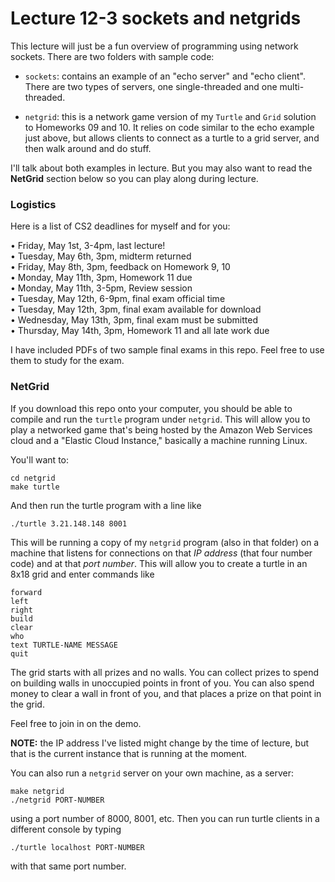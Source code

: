 # Lecture 12-3 sockets and netgrids

This lecture will just be a fun overview of programming using network sockets.
There are two folders with sample code:

* `sockets`: contains an example of an "echo server" and "echo client". There
are two types of servers, one single-threaded and one multi-threaded.

* `netgrid`: this is a network game version of my `Turtle` and `Grid` solution
to Homeworks 09 and 10. It relies on code similar to the echo example just
above, but allows clients to connect as a turtle to a grid server, and then walk
around and do stuff.

I'll talk about both examples in lecture. But you may also want to
read the **NetGrid** section below so you can play along during lecture.

### Logistics

Here is a list of CS2 deadlines for myself and for you:

• Friday, May 1st, 3-4pm, last lecture!  
• Tuesday, May 6th, 3pm, midterm returned  
• Friday, May 8th, 3pm, feedback on Homework 9, 10  
• Monday, May 11th, 3pm, Homework 11 due  
• Monday, May 11th, 3-5pm, Review session  
• Tuesday, May 12th, 6-9pm, final exam official time    
• Tuesday, May 12th, 3pm, final exam available for download  
• Wednesday, May 13th, 3pm, final exam must be submitted  
• Thursday, May 14th, 3pm, Homework 11 and all late work due   

I have included PDFs of two sample final exams in this repo. Feel free
to use them to study for the exam.

### NetGrid

If you download this repo onto your computer, you should be able to
compile and run the `turtle` program under `netgrid`.  This will 
allow you to play a networked game that's being hosted by the Amazon Web
Services cloud and a "Elastic Cloud Instance," basically a machine
running Linux.

You'll want to:
  
    cd netgrid
    make turtle

And then run the turtle program with a line like

    ./turtle 3.21.148.148 8001

This will be running a copy of my `netgrid` program (also in that folder)
on a machine that listens for connections on that *IP address* (that four
number code) and at that *port number*. This will allow you to create
a turtle in an 8x18 grid and enter commands like

    forward
    left
    right
    build
    clear
    who
    text TURTLE-NAME MESSAGE
    quit

The grid starts with all prizes and no walls. You can collect prizes to
spend on building walls in unoccupied points in front of you. You can 
also spend money to clear a wall in front of you, and that places a
prize on that point in the grid. 

Feel free to join in on the demo.

**NOTE:** the IP address I've listed might change by the time of lecture,
but that is the current instance that is running at the moment.

You can also run a `netgrid` server on your own machine, as a server:

    make netgrid
    ./netgrid PORT-NUMBER

using a port number of 8000, 8001, etc.  Then you can run turtle clients
in a different console by typing

    ./turtle localhost PORT-NUMBER

with that same port number.
